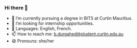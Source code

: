 ### Hi there 👋

- 🌱 I’m currently pursuing a degree in BITS at Curtin Mauritius.
- 🤔 I’m looking for internship opportunities.
- 💬 Languages: English, French.
- 📫 How to reach me: b.durgahed@student.curtin.edu.au
- 😄 Pronouns: she/her
